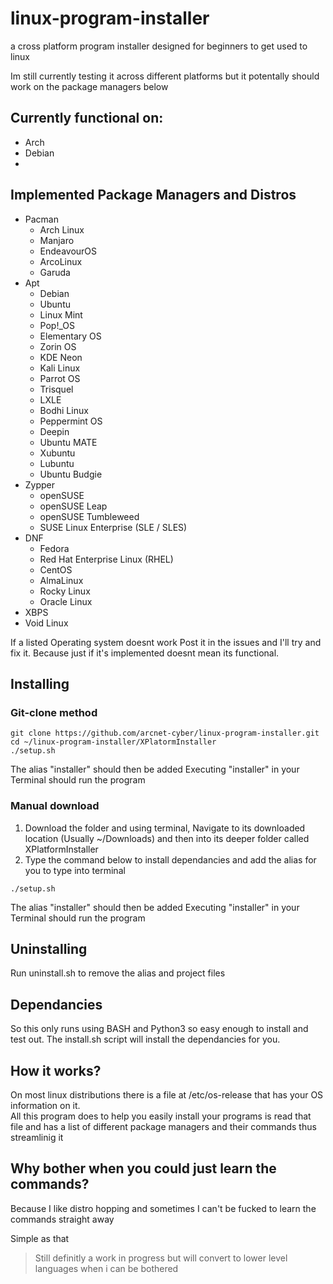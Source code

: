 # linux-program-installer
a cross platform program installer designed for beginners to get used to linux 

Im still currently testing it across different platforms but it potentally should work on the package managers below

## Currently functional on:
- Arch
- Debian
- 
## Implemented Package Managers and Distros
- Pacman
  - Arch Linux
  - Manjaro
  - EndeavourOS	
  - ArcoLinux	
  - Garuda  
- Apt
  - Debian
  - Ubuntu
  - Linux Mint
  - Pop!_OS
  - Elementary OS
  - Zorin OS
  - KDE Neon
  - Kali Linux
  - Parrot OS
  - Trisquel
  - LXLE
  - Bodhi Linux
  - Peppermint OS
  - Deepin
  - Ubuntu MATE
  - Xubuntu
  - Lubuntu
  - Ubuntu Budgie
- Zypper
  - openSUSE
  - openSUSE Leap
  - openSUSE Tumbleweed
  - SUSE Linux Enterprise (SLE / SLES)
- DNF
  - Fedora
  - Red Hat Enterprise Linux (RHEL)
  - CentOS
  - AlmaLinux
  - Rocky Linux
  - Oracle Linux
- XBPS
 - Void Linux
  
If a listed Operating system doesnt work Post it in the issues and I'll try and fix it. Because just if it's implemented doesnt mean its functional.



## Installing

### Git-clone method

```
git clone https://github.com/arcnet-cyber/linux-program-installer.git
cd ~/linux-program-installer/XPlatormInstaller
./setup.sh
```
The alias "installer" should then be added 
Executing "installer" in your Terminal should run the program

### Manual download

1. Download the folder and using terminal, Navigate to its downloaded location (Usually ~/Downloads) and then into its deeper folder called XPlatformInstaller
2. Type the command below to install dependancies and add the alias for you to type into terminal

```
./setup.sh
```
The alias "installer" should then be added 
Executing "installer" in your Terminal should run the program


## Uninstalling

Run uninstall.sh to remove the alias and project files

## Dependancies

So this only runs using BASH and Python3 so easy enough to install and test out.
The install.sh script will install the dependancies for you.


## How it works?

On most linux distributions there is a file at /etc/os-release that has your OS information on it.  
All this program does to help you easily install your programs is read that file and has a list of different package managers and their commands thus streamlinig it

## Why bother when you could just learn the commands?

Because I like distro hopping and sometimes I can't be fucked to learn the commands straight away  

Simple as that


> Still definitly a work in progress but will convert to lower level languages when i can be bothered
